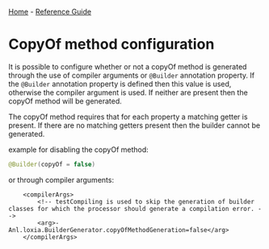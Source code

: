 [Home](../) - [Reference Guide](index.md)
# CopyOf method configuration
It is possible to configure whether or not a copyOf method is generated through the use of compiler arguments or `@Builder` annotation property.
If the `@Builder` annotation property is defined then this value is used, otherwise the compiler argument is used.
If neither are present then the copyOf method will be generated.

The copyOf method requires that for each property a matching getter is present. If there are no matching getters present then the builder cannot be generated.

example for disabling the copyOf method:
```java
@Builder(copyOf = false)
```
or through compiler arguments:
```
	<compilerArgs>
		<!-- testCompiling is used to skip the generation of builder classes for which the processor should generate a compilation error. -->
		<arg>-Anl.loxia.BuilderGenerator.copyOfMethodGeneration=false</arg>
	</compilerArgs>
```
